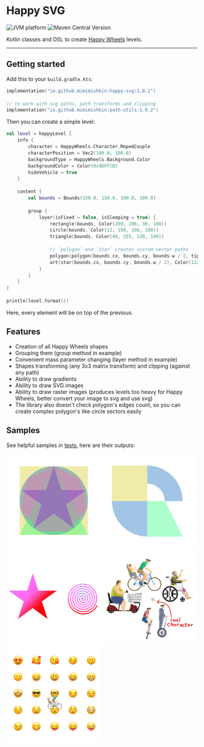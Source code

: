 # Happy SVG

![JVM platform](https://img.shields.io/badge/Platform-JVM-orange.svg)
![Maven Central Version](https://img.shields.io/maven-central/v/io.github.mimimishkin/happy-svg)

Kotlin classes and DSL to create [Happy Wheels](https://totaljerkface.com/happy_wheels.tjf) levels.

---

## Getting started

Add this to your `build.gradle.kts`:

```kotlin
implementation("io.github.mimimishkin:happy-svg:1.0.1")

// to work with svg paths, path transforms and clipping
implementation("io.github.mimimishkin:path-utils:1.0.2")
```

Then you can create a simple level:

```kotlin
val level = happyLevel {
    info {
        character = HappyWheels.Character.MopedCouple
        characterPosition = Vec2(100.0, 100.0)
        backgroundType = HappyWheels.Background.Color
        backgroundColor = Color(0x9DFFCB)
        hideVehicle = true
    }

    content {
        val bounds = Bounds(150.0, 150.0, 100.0, 100.0)

        group {
            layer(isFixed = false, isSleeping = true) {
                rectangle(bounds, Color(209, 206, 30, 100))
                circle(bounds, Color(12, 108, 186, 100))
                triangle(bounds, Color(40, 255, 120, 100))
                
                // `polygon` and `star` creates custom vector paths 
                polygon(polygon(bounds.cx, bounds.cy, bounds.w / 2, tips = 7), Color(255, 101, 180, 100))
                art(star(bounds.cx, bounds.cy, bounds.w / 2), Color(122, 40, 209, 100))
            }
        }
    }
}

println(level.format())
```
Here, every element will be on top of the previous.

## Features

- Creation of all Happy Wheels shapes
- Grouping them (group method in example)
- Convenient mass parameter changing (layer method in example)
- Shapes transforming (any 3x3 matrix transform) and clipping (against any path)
- Ability to draw gradients
- Ability to draw SVG images
- Ability to draw raster images (produces levels too heavy for Happy Wheels, better convert your image to svg and use svg)
- The library also doesn't check polygon's edges count, so you can create complex polygon's like circle sectors easily

## Samples

See helpful samples in [tests](src/test/kotlin/GeneralTests.kt), here are their outputs:

<img src="screenshots/just%20shapes.png" title="Just shapes" width="250" height="250"/>
<img src="screenshots/interactive%20custom%20shapes.png" title="Interactive custom shapes" width="250" height="250"/>
<img src="screenshots/gradients.png" title="Gradients painting" width="250" height="250"/>
<img src="screenshots/svg%20painting.png" title="Vector graphics painting" width="250" height="250"/>
<img src="screenshots/raster%20painting.png" title="Raster graphics painting" width="250" height="250"/>
